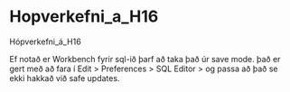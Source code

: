 # Hopverkefni_a_H16
Hópverkefni_á_H16

Ef notað er Workbench fyrir sql-ið þarf að taka það úr save mode.
það er gert með að fara í Edit > Preferences > SQL Editor > og passa að það se ekki hakkað við safe updates.
